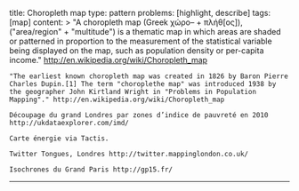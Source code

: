 title: Choropleth map
type: pattern
problems: [highlight, describe]
tags: [map]
content: >
    "A choropleth map (Greek χώρο– + πλήθ[ος]), ("area/region" + "multitude") is a thematic map in which areas are shaded or patterned in proportion to the measurement of the statistical variable being displayed on the map, such as population density or per-capita income." http://en.wikipedia.org/wiki/Choropleth_map
    
    "The earliest known choropleth map was created in 1826 by Baron Pierre Charles Dupin.[1] The term "choroplethe map" was introduced 1938 by the geographer John Kirtland Wright in "Problems in Population Mapping"." http://en.wikipedia.org/wiki/Choropleth_map
    
    Découpage du grand Londres par zones d’indice de pauvreté en 2010 http://ukdataexplorer.com/imd/
    
    Carte énergie via Tactis.
    
    Twitter Tongues, Londres http://twitter.mappinglondon.co.uk/
    
    Isochrones du Grand Paris http://gp15.fr/

---

